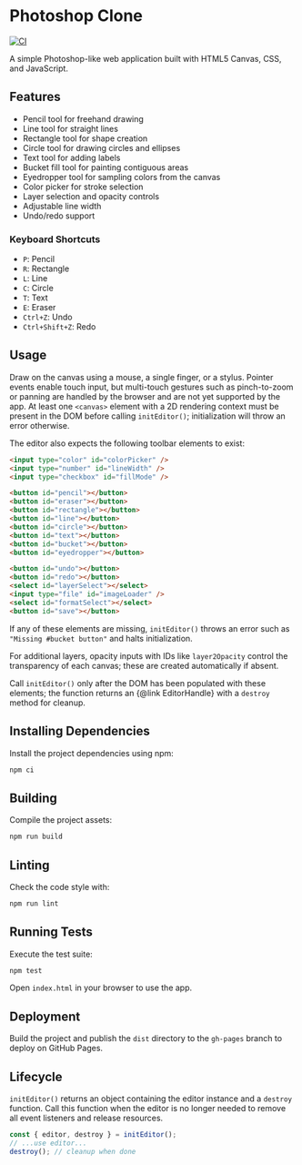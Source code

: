 # Photoshop Clone

[![CI](https://github.com/openai/photoshop-clone/actions/workflows/ci.yml/badge.svg?branch=main)](https://github.com/openai/photoshop-clone/actions/workflows/ci.yml)

A simple Photoshop-like web application built with HTML5 Canvas, CSS, and JavaScript.

## Features

- Pencil tool for freehand drawing
- Line tool for straight lines
- Rectangle tool for shape creation
- Circle tool for drawing circles and ellipses
- Text tool for adding labels
- Bucket fill tool for painting contiguous areas
- Eyedropper tool for sampling colors from the canvas
- Color picker for stroke selection
- Layer selection and opacity controls
- Adjustable line width
- Undo/redo support


### Keyboard Shortcuts

- `P`: Pencil
- `R`: Rectangle
- `L`: Line
- `C`: Circle
- `T`: Text
- `E`: Eraser
- `Ctrl+Z`: Undo
- `Ctrl+Shift+Z`: Redo


## Usage

Draw on the canvas using a mouse, a single finger, or a stylus. Pointer events
enable touch input, but multi-touch gestures such as pinch-to-zoom or panning
are handled by the browser and are not yet supported by the app.
At least one `<canvas>` element with a 2D rendering context must be present in
the DOM before calling `initEditor()`; initialization will throw an error
otherwise.

The editor also expects the following toolbar elements to exist:

```html
<input type="color" id="colorPicker" />
<input type="number" id="lineWidth" />
<input type="checkbox" id="fillMode" />

<button id="pencil"></button>
<button id="eraser"></button>
<button id="rectangle"></button>
<button id="line"></button>
<button id="circle"></button>
<button id="text"></button>
<button id="bucket"></button>
<button id="eyedropper"></button>

<button id="undo"></button>
<button id="redo"></button>
<select id="layerSelect"></select>
<input type="file" id="imageLoader" />
<select id="formatSelect"></select>
<button id="save"></button>
```

If any of these elements are missing, `initEditor()` throws an error such as
`"Missing #bucket button"` and halts initialization.

For additional layers, opacity inputs with IDs like `layer2Opacity` control
the transparency of each canvas; these are created automatically if absent.

Call `initEditor()` only after the DOM has been populated with these elements;
the function returns an {@link EditorHandle} with a `destroy` method for
cleanup.

## Installing Dependencies

Install the project dependencies using npm:

```bash
npm ci
```

## Building

Compile the project assets:

```bash
npm run build
```

## Linting

Check the code style with:

```bash
npm run lint
```

## Running Tests

Execute the test suite:

```bash
npm test
```

Open `index.html` in your browser to use the app.

## Deployment

Build the project and publish the `dist` directory to the `gh-pages` branch to deploy on GitHub Pages.

## Lifecycle

`initEditor()` returns an object containing the editor instance and a `destroy` function.
Call this function when the editor is no longer needed to remove all event listeners and release resources.

```ts
const { editor, destroy } = initEditor();
// ...use editor...
destroy(); // cleanup when done
```
